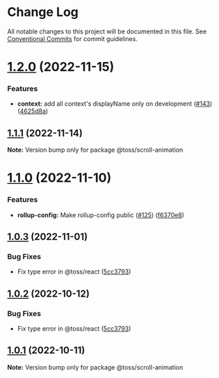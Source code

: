 # Change Log

All notable changes to this project will be documented in this file.
See [Conventional Commits](https://conventionalcommits.org) for commit guidelines.

# [1.2.0](https://github.com/toss/slash/compare/@toss/scroll-animation@1.1.1...@toss/scroll-animation@1.2.0) (2022-11-15)


### Features

* **context:** add all context's displayName only on development ([#143](https://github.com/toss/slash/issues/143)) ([4625d8a](https://github.com/toss/slash/commit/4625d8a5b0fc70a9e77a0a14e16f9d2a53a644ea))





## [1.1.1](https://github.com/toss/slash/compare/@toss/scroll-animation@1.1.0...@toss/scroll-animation@1.1.1) (2022-11-14)

**Note:** Version bump only for package @toss/scroll-animation





# [1.1.0](https://github.com/toss/slash/compare/@toss/scroll-animation@1.0.3...@toss/scroll-animation@1.1.0) (2022-11-10)


### Features

* **rollup-config:** Make rollup-config public ([#125](https://github.com/toss/slash/issues/125)) ([f6370e8](https://github.com/toss/slash/commit/f6370e8c4b0fa926e923b518c26b7071ee0e53da))





## [1.0.3](https://github.com/toss/slash/compare/@toss/scroll-animation@1.0.1...@toss/scroll-animation@1.0.3) (2022-11-01)


### Bug Fixes

* Fix type error in @toss/react ([5cc3793](https://github.com/toss/slash/commit/5cc37936e8739204f32f9f50ee61570b758343f8))





## [1.0.2](https://github.com/toss/slash/compare/@toss/scroll-animation@1.0.1...@toss/scroll-animation@1.0.2) (2022-10-12)


### Bug Fixes

* Fix type error in @toss/react ([5cc3793](https://github.com/toss/slash/commit/5cc37936e8739204f32f9f50ee61570b758343f8))





## [1.0.1](https://github.com/toss/slash/compare/@toss/scroll-animation@1.0.0...@toss/scroll-animation@1.0.1) (2022-10-11)

**Note:** Version bump only for package @toss/scroll-animation

